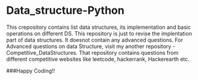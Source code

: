 # Data_structure-Python

This crepository contains list data structures, its implementation and basic operations on different DS.
This repository is just to revise the implentation part of data structures. It doesnot contain any advanced questions.
For Advanced questions on data Structure, visit my another repository - Competitive_DataStructures.
That repository contains questions from different competitive websites like leetcode, hackerrank, Hackerearth etc.

###Happy Coding!!
